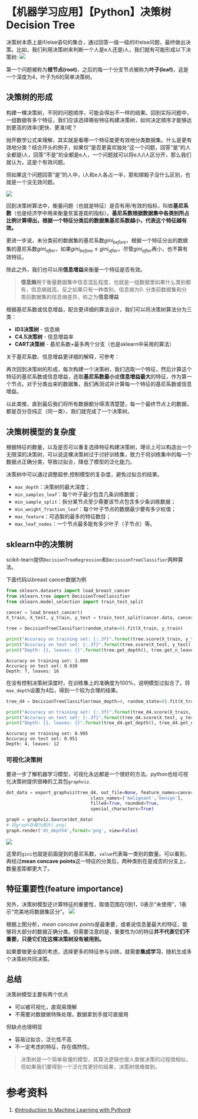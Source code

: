 # 【机器学习应用】【Python】决策树 Decision Tree

决策树本质上是if/else语句的集合，通过回答一级一级的if/else问题，最终做出决策。比如，我们利用决策树来判断一个人是e人还是i人，我们就有可能形成以下决策树:
![](pic/../pics/dt2.png)

第一个问题被称为**根节点(root)**，之后的每一个分支节点被称为**叶子(leaf)**，这是一个深度为4，叶子为6的简单决策树。

## 决策树的形成
构建一棵决策树，不同的问题顺序，可能会得出不一样的结果。回到实际问题中，一组数据有多个特征，我们应该选择哪些特征构建决策树，如何决定顺序才能够达到更高的效率(更快、更准)呢？

抛开数学公式来理解，其实就是看哪一个特征能更有效地分类数据集。什么是更有效地分类？结合开头的例子，如果仅“是否更喜欢独处“这一个问题，回答“是”的人全都是i人，回答“不是”的全都是e人，一个问题就可以将e人/i人区分开，那么我们就认为，这是个有效问题。

但如果这个问题回答“是”的人中，i人和e人各占一半，那和掷骰子没什么区别，也就是一个没无效问题。

![](pics/dt.GIF)

回到决策树算法中，衡量问题（也就是特征）是否有用/有效的指标，叫做**基尼系数**（也是经济学中用来衡量贫富差距的指标）。**基尼系数根据数据集中各类别所占比例计算得出，根据一个特征分类后的数据集基尼系数越小，代表这个特征越有效。**

更进一步说，未分类前的数据集的基尼系数$gini_{before}$，根据一个特征分出的数据集的基尼系数$gini_{after}$，如果$gini_{before} \leq gini_{after}$，尽管$gini_{after}$再小，也不算有效特征。

除此之外，我们也可以用**信息增益**来衡量一个特征是否有效。
> **信息熵**用于衡量数据集中信息混乱程度，也就是一组数据里如果什么类别都有，信息熵就高，反之如果只有一种类别，信息熵为0. 分类前数据集和分类后数据集的信息熵差异，称之为**信息增益**

根据基尼系数或信息增益，配合更详细的算法设计，我们可以将决策树算法分为三类：
* **ID3决策树** - 信息熵
* **C4.5决策树** - 信息增益率
* **CART决策树** - 基尼系数+最多两个分支（也是sklearn中采用的算法）

关于基尼系数、信息增益更详细的解释，可参考：

再次回到决策树的形成，每次构建一个决策树，我们选取一个特征，然后计算这个特征的基尼系数或信息增益，选取**基尼系数最小**或**信息增益最大**的特征，作为第一个节点。对于分类出来的数据集，我们再测试并计算每一个特征的基尼系数或信息增益。

以此类推，直到最后我们将所有数据都分得清清楚楚，每一个最终节点上的数据，都是百分百纯正（同一类），我们就完成了一个决策树。

## 决策树模型的复杂度
根据特征的数量，以及是否可以重复选择特征构建决策树，理论上可以构造出一个无限深的决策树，可以说这棵决策树过于讨好训练集，致力于将训练集中的每一个数据点正确分类，导致过拟合，降低了模型的泛化能力。

决策树中可以通过调整超参,控制模型的复杂度，避免过拟合的结果。
* `max_depth`：决策树的最大深度；
* `min_samples_leaf`：每个叶子最少包含几条训练数据；
* `min_sample_split`：拆分某节点至少需要该节点包含多少条训练数据；
* `min_weight_fraction_leaf`：每个叶子节点的数据最少要有多少权值；
* `max_feature`：可选取的最多的特征数目；
* `max_leaf_nodes`：一个节点最多能有多少叶子（子节点）等。

## sklearn中的决策树
scikit-learn提供`DecisionTreeRegression`和`DecissionTreeClassifier`两种算法。

下面代码以breast cancer数据为例
```python
from sklearn.datasets import load_breast_cancer
from sklearn.tree import DecisionTreeClassifier
from sklearn.model_selection import train_test_split

cancer = load_breast_cancer()
X_train, X_test, y_train, y_test = train_test_split(cancer.data, cancer.target, random_state=42)

tree = DecisionTreeClassifier(random_state=0).fit(X_train, y_train)

print("Accuracy on training set: {:.3f}".format(tree.score(X_train, y_train)))
print("Accuracy on test set: {:.3f}".format(tree.score(X_test, y_test)))
print("Depth: {}, leaves: {}".format(tree.get_depth(), tree.get_n_leaves()))
```

```
Accuracy on training set: 1.000
Accuracy on test set: 0.930
Depth: 7, leaves: 16
```

在没有控制决策树深度时，在训练集上的准确度为100%，说明模型过拟合了。将`max_depth`设置为4后，得到一个较为合理的结果。
```python
tree_d4 = DecisionTreeClassifier(max_depth=4, random_state=0).fit(X_train, y_train) 

print("Accuracy on training set: {:.3f}".format(tree_d4.score(X_train, y_train)))
print("Accuracy on test set: {:.3f}".format(tree_d4.score(X_test, y_test)))
print("Depth: {}, leaves: {}".format(tree_d4.get_depth(), tree_d4.get_n_leaves()))
```
```
Accuracy on training set: 0.995
Accuracy on test set: 0.951
Depth: 4, leaves: 12
```

### 可视化决策树
要进一步了解机器学习模型，可视化永远都是一个很好的方法。python也给可视化决策树提供很棒的工具包`graphviz`.

```python
dot_data = export_graphviz(tree_d4, out_file=None, feature_names=cancer.feature_names,  
                                class_names=['malignant','benign'],  
                                filled=True, rounded=True,  
                                special_characters=True) 

graph = graphviz.Source(dot_data)  
# 将graph存储为图片(.png)
graph.render('dt_depth4',format='png', view=False)
```
![](/pics/dt_depth4.png)

这里的`gini`也就是前面提到的基尼系数，`value`代表每一类别的数量。可以看到，再经过**mean concave points**这一特征的分类后，两种类别在是或否的分支上，数量差距都更大了。

## 特征重要性(feature importance)
另外，决策树模型还计算特征的重要性，取值范围在0到1，0表示“未使用”，1表示“完美地将数据集区分”。
![](pics/dt1.png)

根据上图分析，*mean concave points*是最重要，或者说信息量最大的特征，能够将大部分的数据正确分类。但需要注意的是，重要性为0的特征**并不代表它们不重要，只是它们在这棵决策树没有被用到。**

如果要做更全面的考虑，选择更多的特征参与训练，就需要**集成学习**，随机生成多个决策树共同决策。

## 总结
决策树模型主要有两个优点
* 可以被可视化，直观易理解
* 不需要对数据做特殊处理，数据拿到手就可直接用

但缺点也很明显
* 容易过拟合，泛化性不高
* 不一定考虑的特征，存在偶然性。

> 决策树是一个简单易懂的模型，其算法逻辑也很人类做决策的过程很相似，但如果我们要得到一个泛化性更好的结果，决策树很难做到。

# 参考资料
 1. [《Introduction to Machine Learning with Python》](https://learning.oreilly.com/library/view/introduction-to-machine/9781449369880/)